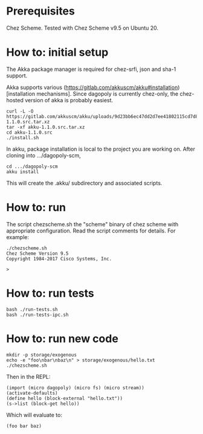 
# Prerequisites

Chez Scheme.  Tested with Chez Scheme v9.5 on Ubuntu 20.

# How to: initial setup

The Akka package manager is required for chez-srfi, json and sha-1 support.

Akka supports various (https://gitlab.com/akkuscm/akku#installation)[installation mechanisms].  Since dagopoly is currently chez-only, the chez-hosted version of akka is probably easiest.

    curl -L -O https://gitlab.com/akkuscm/akku/uploads/9d23bb6ec47dd2d7ee41802115cd7d80/akku-1.1.0.src.tar.xz
    tar -xf akku-1.1.0.src.tar.xz
    cd akku-1.1.0.src
    ./install.sh

In akku, package installation is local to the project you are working on.  After cloning into .../dagopoly-scm,

    cd .../dagopoly-scm
    akku install

This will create the .akku/ subdirectory and associated scripts.

# How to: run

The script chezscheme.sh the "scheme" binary of chez scheme with appropriate configuration.  Read the script comments for details.  For example:

    ./chezscheme.sh
    Chez Scheme Version 9.5
    Copyright 1984-2017 Cisco Systems, Inc.

    >

# How to: run tests

    bash ./run-tests.sh
    bash ./run-tests-ipc.sh

# How to: run new code

    mkdir -p storage/exogenous
    echo -e "foo\nbar\nbaz\n" > storage/exogenous/hello.txt
    ./chezscheme.sh

Then in the REPL:

    (import (micro dagopoly) (micro fs) (micro stream))
    (activate-defaults)
    (define hello (block-external "hello.txt"))
    (s->list (block-get hello))

Which will evaluate to:

    (foo bar baz)

